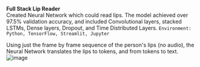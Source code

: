 **Full Stack Lip Reader**  
Created Neural Network which could read lips. The model achieved over 97.5% validation accuracy, and included Convolutional layers, stacked LSTMs, Dense layers, Dropout, and Time Distributed Layers. 
`Environment: Python, TensorFlow, Streamlit, Jupyter`

Using just the frame by frame sequence of the person's lips (no audio), the Neural Network translates the lips to tokens, and from tokens to text.
![image](https://github.com/oagrawal/Lip_Reader/assets/19733435/19f0fcd2-2d50-4cd0-9627-abb6a5a303cc)
